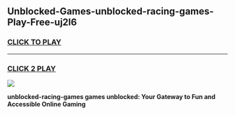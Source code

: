 
## Unblocked-Games-unblocked-racing-games-Play-Free-uj2l6
<h3>
<a href="https://premium76.site?title=unblocked-racing-games&ref=18A">CLICK TO PLAY</a></h3>
<hr>

<h3>
<a href="https://premium76.site?title=unblocked-racing-games&ref=18A">CLICK 2 PLAY</a>
  
</h3>

<a href="https://premium76.site?title=unblocked-racing-games&ref=18A"><img src="https://clearcache.store/games.png"></a>


**unblocked-racing-games games unblocked: Your Gateway to Fun and Accessible Online Gaming**
